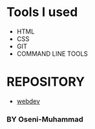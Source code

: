 # Tools I used
 - HTML
- CSS
- GIT
- COMMAND LINE TOOLS
# REPOSITORY
- [webdev](https://github.com/Oseni-Muhammad/Web-Development.git)
### BY Oseni-Muhammad